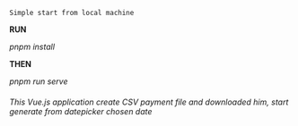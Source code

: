 `Simple start from local machine`

**RUN**

_pnpm install_

**THEN**

_pnpm run serve_

###### This Vue.js application create CSV payment file and downloaded him, start generate from datepicker chosen date